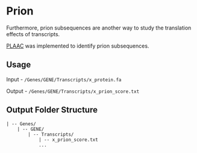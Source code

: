 # Prion

Furthermore, prion subsequences are another way to study the translation effects of transcripts.

[PLAAC](https://github.com/whitehead/plaac) was implemented to identify prion subsequences.

## Usage

Input - `/Genes/GENE/Transcripts/x_protein.fa`

Output - `/Genes/GENE/Transcripts/x_prion_score.txt`


## Output Folder Structure

```
| -- Genes/
    | -- GENE/
        | -- Transcripts/
            | -- x_prion_score.txt
            ...
```
